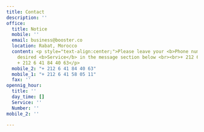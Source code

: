 ```yaml
---
title: Contact
description: ''
office:
  title: Notice
  mobile: ''
  email: business@booster.co
  location: Rabat, Morocco
  content: <p style="text-align:center;">Please leave your <b>Phone number</b> and
    desired <b>Service</b> in the message section below <br><br>+ 212 6 41 58 05 11  <br><br>
    + 212 6 41 84 40 63</p>
  mobile_2: "+ 212 6 41 84 40 63"
  mobile_1: "+ 212 6 41 58 05 11"
  fax: ''
opennig_hour:
  title: ''
  day_time: []
  Service: ''
  Number: ''
mobile_2: ''

---
```

